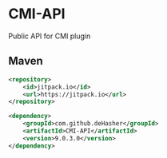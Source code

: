# CMI-API
Public API for CMI plugin

## Maven

```xml
<repository>
    <id>jitpack.io</id>
    <url>https://jitpack.io</url>
</repository>

<dependency>
    <groupId>com.github.deHasher</groupId>
    <artifactId>CMI-API</artifactId>
    <version>9.0.3.0</version>
</dependency>
```
